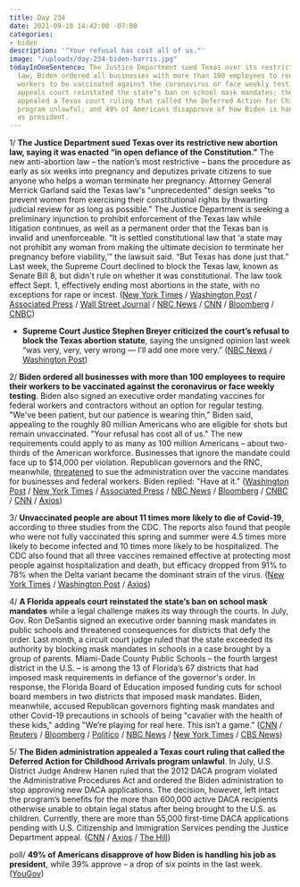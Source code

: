 ```yaml
---
title: Day 234
date: 2021-09-10 14:42:00 -07:00
categories:
- biden
description: '"Your refusal has cost all of us."'
image: "/uploads/day-234-biden-harris.jpg"
todayInOneSentence: The Justice Department sued Texas over its restrictive new abortion
  law; Biden ordered all businesses with more than 100 employees to require their
  workers to be vaccinated against the coronavirus or face weekly testing; a Florida
  appeals court reinstated the state’s ban on school mask mandates; the Biden administration
  appealed a Texas court ruling that called the Deferred Action for Childhood Arrivals
  program unlawful; and 49% of Americans disapprove of how Biden is handling his job
  as president.
---
```


1/ **The Justice Department sued Texas over its restrictive new abortion law, saying it was enacted “in open defiance of the Constitution.”** The new anti-abortion law – the nation’s most restrictive – bans the procedure as early as six weeks into pregnancy and deputizes private citizens to sue anyone who helps a woman terminate her pregnancy. Attorney General Merrick Garland said the Texas law's "unprecedented" design seeks "to prevent women from exercising their constitutional rights by thwarting judicial review for as long as possible." The Justice Department is seeking a preliminary injunction to prohibit enforcement of the Texas law while litigation continues, as well as a permanent order that the Texas ban is invalid and unenforceable. “It is settled constitutional law that ‘a state may not prohibit any woman from making the ultimate decision to terminate her pregnancy before viability,’” the lawsuit said. “But Texas has done just that.” Last week, the Supreme Court declined to block the Texas law, known as Senate Bill 8, but didn't rule on whether it was constitutional. The law took effect Sept. 1, effectively ending most abortions in the state, with no exceptions for rape or incest. ([New York Times](https://www.nytimes.com/2021/09/09/us/politics/texas-abortion-law-justice-department-lawsuit.html) / [Washington Post](https://www.washingtonpost.com/politics/courts_law/texas-abortion-justice-lawsuit/2021/09/09/5d3eae0a-117a-11ec-9cb6-bf9351a25799_story.html) / [Associated Press](https://apnews.com/article/texas-abortion-justice-department-lawsuit-851b4ef55da816bda704be491bfc032c) / [Wall Street Journal](https://www.wsj.com/articles/biden-administration-expected-to-file-suit-soon-challenging-texas-abortion-law-11631205764) / [NBC News](https://www.nbcnews.com/politics/justice-department/justice-department-sue-over-texas-restrictive-abortion-law-n1278783) / [CNN](https://www.cnn.com/2021/09/09/politics/biden-administration-texas-abortion-law/index.html) / [Bloomberg](https://www.bloomberg.com/news/articles/2021-09-09/justice-department-plans-to-sue-texas-over-anti-abortion-law?sref=MIBMEEoj) / [CNBC](https://www.cnbc.com/2021/09/09/doj-to-announce-lawsuit-against-texas-over-law-that-bans-nearly-all-abortions.html))

* **Supreme Court Justice Stephen Breyer criticized the court’s refusal to block the Texas abortion statute**, saying the unsigned opinion last week “was very, very, very wrong — I’ll add one more very.” ([NBC News](https://www.nbcnews.com/politics/supreme-court/breyer-calls-supreme-court-s-texas-abortion-ruling-very-very-n1278860) / [Washington Post](https://www.washingtonpost.com/politics/2021/09/10/breyer-texas-abortion/))

2/ **Biden ordered all businesses with more than 100 employees to require their workers to be vaccinated against the coronavirus or face weekly testing**. Biden also signed an executive order mandating vaccines for federal workers and contractors without an option for regular testing. "We've been patient, but our patience is wearing thin," Biden said, appealing to the roughly 80 million Americans who are eligible for shots but remain unvaccinated. "Your refusal has cost all of us." The new requirements could apply to as many as 100 million Americans – about two-thirds of the American workforce. Businesses that ignore the mandate could face up to $14,000 per violation. Republican governors and the RNC, meanwhile, [threatened](https://www.washingtonpost.com/politics/2021/09/10/republican-governors-sue-biden-vaccine-mandate/) to sue the administration over the vaccine mandates for businesses and federal workers. Biden replied: "Have at it." ([Washington Post](https://www.washingtonpost.com/politics/vaccine-mandate-federal-employees/2021/09/09/1c1ce9dc-116b-11ec-882f-2dd15a067dc4_story.html) / [New York Times](https://www.nytimes.com/2021/09/09/us/politics/biden-mandates-vaccines.html) / [Associated Press](https://apnews.com/article/joe-biden-business-health-coronavirus-pandemic-executive-branch-18fb12993f05be13bf760946a6fb89be) / [NBC News](https://www.nbcnews.com/politics/white-house/biden-announce-additional-vaccine-mandates-he-unveils-new-covid-strategy-n1278735) / [Bloomberg](https://www.bloomberg.com/news/articles/2021-09-09/biden-to-sign-order-requiring-vaccines-for-federal-workers?srnd=politics-vp&sref=MIBMEEoj) / [CNBC](https://www.cnbc.com/2021/09/09/biden-to-mandate-covid-vaccine-for-federal-workers-removes-option-to-get-tested-instead.html) / [CNN](https://www.cnn.com/2021/09/09/politics/joe-biden-covid-speech/index.html) / [Axios](https://www.axios.com/covid-pandemic-response-plan-126684c5-2a87-4e50-9859-2d763df9c903.html))

3/ **Unvaccinated people are about 11 times more likely to die of Covid-19**, according to three studies from the CDC. The reports also found that people who were not fully vaccinated this spring and summer were 4.5 times more likely to become infected and 10 times more likely to be hospitalized. The CDC also found that all three vaccines remained effective at protecting most people against hospitalization and death, but efficacy dropped from 91% to 78% when the Delta variant became the dominant strain of the virus. ([New York Times](https://www.nytimes.com/2021/09/10/health/unvaccinated-covid-19-deaths.html) / [Washington Post](https://www.washingtonpost.com/health/2021/09/10/moderna-most-effective-covid-vaccine-studies/) / [Axios](https://www.axios.com/cdc-unvaccinated-people-death-hospitalization-study-2b3bb195-c0a9-437a-9eae-99ebbcc15321.html))

4/ **A Florida appeals court reinstated the state’s ban on school mask mandates** while a legal challenge makes its way through the courts. In July, Gov. Ron DeSantis signed an executive order banning mask mandates in public schools and threatened consequences for districts that defy the order. Last month, a circuit court judge ruled that the state exceeded its authority by blocking mask mandates in schools in a case brought by a group of parents. Miami-Dade County Public Schools – the fourth largest district in the U.S. – is among the 13 of Florida’s 67 districts that had imposed mask requirements in defiance of the governor's order. In response, the Florida Board of Education imposed funding cuts for school board members in two districts that imposed mask mandates. Biden, meanwhile, accused Republican governors fighting mask mandates and other Covid-19 precautions in schools of being "cavalier with the health of these kids," adding "We’re playing for real here. This isn’t a game.” ([CNN](https://www.cnn.com/2021/09/10/us/florida-desantis-schools-mask-mandate/index.html) / [Reuters](https://www.reuters.com/world/us/appeals-court-rules-favor-florida-governor-reinstates-ban-mask-mandates-florida-2021-09-10/) / [Bloomberg](https://www.bloomberg.com/news/articles/2021-09-10/biden-accuses-cavalier-gop-governors-of-endangering-children?srnd=politics-vp&sref=MIBMEEoj) / [Politico](https://www.politico.com/states/florida/story/2021/09/10/appeals-court-reinstates-florida-ban-on-school-mask-mandates-delivering-win-to-desantis-1390917) / [NBC News](https://www.nbcnews.com/news/us-news/gov-desantis-ban-mask-mandates-florida-school-reinstated-now-n1278937) / [New York Times](https://www.nytimes.com/2021/09/10/us/florida-mask-mandates.html) / [CBS News](https://www.cbsnews.com/news/covid-mask-mandate-florida-ban-upheld-2021-09-10/))

5/ **The Biden administration appealed a Texas court ruling that called the Deferred Action for Childhood Arrivals program unlawful**. In July, U.S. District Judge Andrew Hanen ruled that the 2012 DACA program violated the Administrative Procedures Act and ordered the Biden administration to stop approving new DACA applications. The decision, however, left intact the program’s benefits for the more than 600,000 active DACA recipients otherwise unable to obtain legal status after being brought to the U.S. as children. Currently, there are more than 55,000 first-time DACA applications pending with U.S. Citizenship and Immigration Services pending the Justice Department appeal. ([CNN](https://www.cnn.com/2021/09/10/politics/daca-biden-administration-appeals-ruling/index.html) / [Axios](https://www.axios.com/biden-administration-appeals-daca-unlawful-ef584416-7bb7-4ced-8559-7dcf1ab2e99b.html) / [The Hill](https://thehill.com/regulation/court-battles/571765-biden-administration-appeals-texas-ruling-blocking-new-daca))

poll/ **49% of Americans disapprove of how Biden is handling his job as president**, while 39% approve – a drop of six points in the last week. ([YouGov](https://today.yougov.com/topics/politics/articles-reports/2021/09/08/more-americans-disapprove-joe-biden-poll))